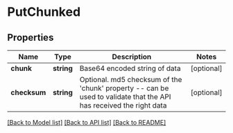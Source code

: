 # PutChunked

## Properties
Name | Type | Description | Notes
------------ | ------------- | ------------- | -------------
**chunk** | **string** | Base64 encoded string of data | [optional] 
**checksum** | **string** | Optional. md5 checksum of the &#39;chunk&#39; property -- can be used to validate that the API has received the right data | [optional] 

[[Back to Model list]](../README.md#documentation-for-models) [[Back to API list]](../README.md#documentation-for-api-endpoints) [[Back to README]](../README.md)


